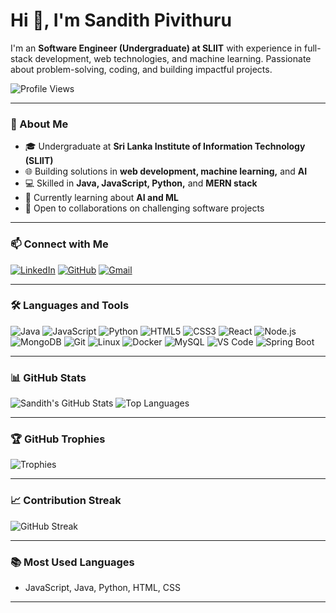 # Hi 👋, I'm Sandith Pivithuru

I'm an **Software Engineer (Undergraduate) at SLIIT** with experience in full-stack development, web technologies, and machine learning. Passionate about problem-solving, coding, and building impactful projects.

![Profile Views](https://komarev.com/ghpvc/?username=SandithP2001&color=blue)

---

### 🌟 About Me
- 🎓 Undergraduate at **Sri Lanka Institute of Information Technology (SLIIT)**
- 🌐 Building solutions in **web development, machine learning,** and **AI**
- 💻 Skilled in **Java, JavaScript, Python,** and **MERN stack**
- 🤖 Currently learning about **AI and ML**
- 🌱 Open to collaborations on challenging software projects

---


### 📫 Connect with Me
[![LinkedIn](https://img.shields.io/badge/LinkedIn-%230077B5.svg?style=for-the-badge&logo=linkedin&logoColor=white)](https://www.linkedin.com/in/sandithpivithuru/)
[![GitHub](https://img.shields.io/badge/GitHub-%23181717.svg?style=for-the-badge&logo=github&logoColor=white)](https://github.com/SandithP2001)
[![Gmail](https://img.shields.io/badge/Email-D14836?style=for-the-badge&logo=gmail&logoColor=white)](mailto:sandithpivithuru@gmail.com)

---

### 🛠 Languages and Tools
![Java](https://img.shields.io/badge/Java-%23ED8B00.svg?style=for-the-badge&logo=java&logoColor=white)
![JavaScript](https://img.shields.io/badge/JavaScript-%23F7DF1E.svg?style=for-the-badge&logo=javascript&logoColor=black)
![Python](https://img.shields.io/badge/Python-%233776AB.svg?style=for-the-badge&logo=python&logoColor=white)
![HTML5](https://img.shields.io/badge/HTML5-%23E34F26.svg?style=for-the-badge&logo=html5&logoColor=white)
![CSS3](https://img.shields.io/badge/CSS3-%231572B6.svg?style=for-the-badge&logo=css3&logoColor=white)
![React](https://img.shields.io/badge/React-%2320232A.svg?style=for-the-badge&logo=react&logoColor=%2361DAFB)
![Node.js](https://img.shields.io/badge/Node.js-%23339933.svg?style=for-the-badge&logo=nodedotjs&logoColor=white)
![MongoDB](https://img.shields.io/badge/MongoDB-%2347A248.svg?style=for-the-badge&logo=mongodb&logoColor=white)
![Git](https://img.shields.io/badge/Git-%23F05032.svg?style=for-the-badge&logo=git&logoColor=white)
![Linux](https://img.shields.io/badge/Linux-%23FCC624.svg?style=for-the-badge&logo=linux&logoColor=black)
![Docker](https://img.shields.io/badge/Docker-%232496ED.svg?style=for-the-badge&logo=docker&logoColor=white)
![MySQL](https://img.shields.io/badge/MySQL-%234479A1.svg?style=for-the-badge&logo=mysql&logoColor=white)
![VS Code](https://img.shields.io/badge/VS%20Code-%23007ACC.svg?style=for-the-badge&logo=visual-studio-code&logoColor=white)
![Spring Boot](https://img.shields.io/badge/Spring%20Boot-%236DB33F.svg?style=for-the-badge&logo=spring&logoColor=white)


---

### 📊 GitHub Stats
![Sandith's GitHub Stats](https://github-readme-stats.vercel.app/api?username=SandithP2001&show_icons=true&theme=radical)
![Top Languages](https://github-readme-stats.vercel.app/api/top-langs/?username=SandithP2001&layout=compact&theme=radical)

---

### 🏆 GitHub Trophies
![Trophies](https://github-profile-trophy.vercel.app/?username=SandithP2001&theme=darkhub&column=3&margin-w=15&margin-h=15)

---

### 📈 Contribution Streak
![GitHub Streak](https://github-readme-streak-stats.herokuapp.com/?user=SandithP2001&theme=radical)

---

### 📚 Most Used Languages
- JavaScript, Java, Python, HTML, CSS

---
